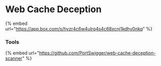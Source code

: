 # Web Cache Deception

{% embed url="https://app.box.com/s/hyzr4c6w4ulrq4s4c68xcnj1kdhy0nkq" %}

### Tools

{% embed url="https://github.com/PortSwigger/web-cache-deception-scanner" %}

